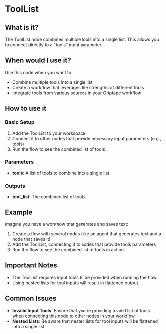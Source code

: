 # ToolList

## What is it?

The ToolList node combines multiple tools into a single list. This allows you to connect directly to a "tools" input parameter.

## When would I use it?

Use this node when you want to:

- Combine multiple tools into a single list
- Create a workflow that leverages the strengths of different tools
- Integrate tools from various sources in your Griptape workflow

## How to use it

### Basic Setup

1. Add the ToolList to your workspace
1. Connect it to other nodes that provide necessary input parameters (e.g., tools)
1. Run the flow to see the combined list of tools

### Parameters

- **tools**: A list of tools to combine into a single list.

### Outputs

- **tool_list**: The combined list of tools.

## Example

Imagine you have a workflow that generates and saves text:

1. Create a flow with several nodes (like an agent that generates text and a node that saves it)
1. Add the ToolList, connecting it to nodes that provide tools parameters
1. Run the flow to see the combined list of tools in action

## Important Notes

- The ToolList requires input tools to be provided when running the flow.
- Using nested lists for tool inputs will result in flattened output.

## Common Issues

- **Invalid Input Tools**: Ensure that you're providing a valid list of tools when connecting this node to other nodes in your workflow.
- **Nested Lists**: Be aware that nested lists for tool inputs will be flattened into a single list.